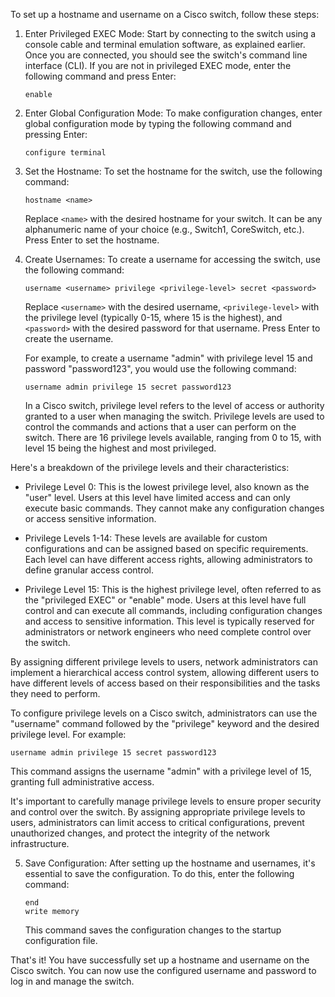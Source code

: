 To set up a hostname and username on a Cisco switch, follow these steps:

1. Enter Privileged EXEC Mode: Start by connecting to the switch using a console cable and terminal emulation software, as explained earlier. Once you are connected, you should see the switch's command line interface (CLI). If you are not in privileged EXEC mode, enter the following command and press Enter:

   ```
   enable
   ```

2. Enter Global Configuration Mode: To make configuration changes, enter global configuration mode by typing the following command and pressing Enter:

   ```
   configure terminal
   ```

3. Set the Hostname: To set the hostname for the switch, use the following command:

   ```
   hostname <name>
   ```

   Replace `<name>` with the desired hostname for your switch. It can be any alphanumeric name of your choice (e.g., Switch1, CoreSwitch, etc.). Press Enter to set the hostname.

4. Create Usernames: To create a username for accessing the switch, use the following command:

   ```
   username <username> privilege <privilege-level> secret <password>
   ```

   Replace `<username>` with the desired username, `<privilege-level>` with the privilege level (typically 0-15, where 15 is the highest), and `<password>` with the desired password for that username. Press Enter to create the username.

   For example, to create a username "admin" with privilege level 15 and password "password123", you would use the following command:

   ```
   username admin privilege 15 secret password123
   ```
   In a Cisco switch, privilege level refers to the level of access or authority granted to a user when managing the switch. Privilege levels are used to control the commands and actions that a user can perform on the switch. There are 16 privilege levels available, ranging from 0 to 15, with level 15 being the highest and most privileged.

Here's a breakdown of the privilege levels and their characteristics:

- Privilege Level 0: This is the lowest privilege level, also known as the "user" level. Users at this level have limited access and can only execute basic commands. They cannot make any configuration changes or access sensitive information.

- Privilege Levels 1-14: These levels are available for custom configurations and can be assigned based on specific requirements. Each level can have different access rights, allowing administrators to define granular access control.

- Privilege Level 15: This is the highest privilege level, often referred to as the "privileged EXEC" or "enable" mode. Users at this level have full control and can execute all commands, including configuration changes and access to sensitive information. This level is typically reserved for administrators or network engineers who need complete control over the switch.

By assigning different privilege levels to users, network administrators can implement a hierarchical access control system, allowing different users to have different levels of access based on their responsibilities and the tasks they need to perform.

To configure privilege levels on a Cisco switch, administrators can use the "username" command followed by the "privilege" keyword and the desired privilege level. For example:

```
username admin privilege 15 secret password123
```

This command assigns the username "admin" with a privilege level of 15, granting full administrative access.

It's important to carefully manage privilege levels to ensure proper security and control over the switch. By assigning appropriate privilege levels to users, administrators can limit access to critical configurations, prevent unauthorized changes, and protect the integrity of the network infrastructure.

5. Save Configuration: After setting up the hostname and usernames, it's essential to save the configuration. To do this, enter the following command:

   ```
   end
   write memory
   ```

   This command saves the configuration changes to the startup configuration file.

That's it! You have successfully set up a hostname and username on the Cisco switch. You can now use the configured username and password to log in and manage the switch.

